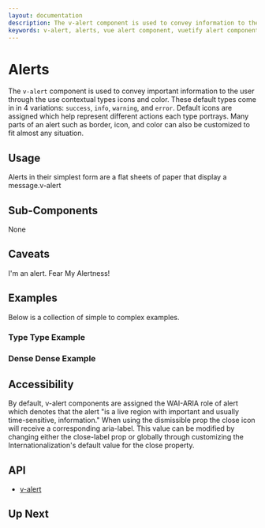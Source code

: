 ```yaml
---
layout: documentation
description: The v-alert component is used to convey information to the user. Designed to stand out, the alerts come in four contextual styles.
keywords: v-alert, alerts, vue alert component, vuetify alert component
---
```


# Alerts
The `v-alert` component is used to convey important information to the user through the use contextual types icons and color. These default types come in in 4 variations: `success`, `info`, `warning`, and `error`. Default icons are assigned which help represent different actions each type portrays. Many parts of an alert such as border, icon, and color can also be customized to fit almost any situation.

<carbon-ad />

## Usage
Alerts in their simplest form are a flat sheets of paper that display a message.<usage>v-alert</usage>

## Sub-Components
None

## Caveats

<alert type="warning">I'm an alert. Fear My Alertness!</alert>

## Examples
Below is a collection of simple to complex examples.

  ### Type Type Example <example file="v-alert/simple/type" />

  ### Dense Dense Example <example file="v-alert/simple/dense" />

## Accessibility
By default, v-alert components are assigned the WAI-ARIA role of alert which denotes that the alert "is a live region with important and usually time-sensitive, information." When using the dismissible prop the close icon will receive a corresponding aria-label. This value can be modified by changing either the close-label prop or globally through customizing the Internationalization's default value for the close property.

## API
  - [v-alert](../api/v-alert)

## Up Next
<up-next />

<vuetify-ad />

<contribute />
